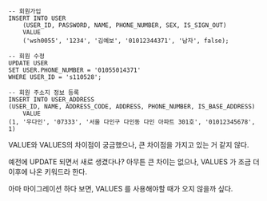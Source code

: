 ```mariadb
-- 회원가입
INSERT INTO USER
    (USER_ID, PASSWORD, NAME, PHONE_NUMBER, SEX, IS_SIGN_OUT)
    VALUE
    ('wsh0055', '1234', '김예보', '01012344371', '남자', false);

-- 회원 수정
UPDATE USER
SET USER.PHONE_NUMBER = '01055014371'
WHERE USER_ID = 's110528';

-- 회원 주소지 정보 등록
INSERT INTO USER_ADDRESS
(USER_ID, NAME, ADDRESS_CODE, ADDRESS, PHONE_NUMBER, IS_BASE_ADDRESS)
    VALUE
(1, '우다인', '07333', '서울 다인구 다인동 다인 아파트 301호', '01012345678', 1)
```

VALUE와 VALUES의 차이점이 궁금했으나, 큰 차이점을 가지고 있는 거 같지 않다. 

예전에 UPDATE 되면서 새로 생겼다나? 아무튼 큰 차이는 없으나, VALUES 가 조금 더 이후에 나온 키워드라 한다.

아마 마이그레이션 하다 보면, VALUES 를 사용해야할 때가 오지 않을까 싶다.